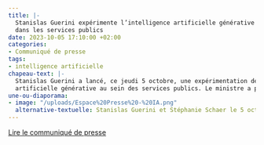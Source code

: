 ```yaml
---
title: |-
  Stanislas Guerini expérimente l’intelligence artificielle générative
  dans les services publics
date: 2023-10-05 17:10:00 +02:00
categories:
- Communiqué de presse
tags:
- intelligence artificielle
chapeau-text: |-
  Stanislas Guerini a lancé, ce jeudi 5 octobre, une expérimentation de l’intelligence
  artificielle générative au sein des services publics. Le ministre a présenté sa stratégie pour anticiper et accompagner le déploiement de l’intelligence artificielle dans la fonction publique, dans la continuité de la stratégie nationale pour l’intelligence artificielle et du comité de l’intelligence artificielle générative installé par la Première ministre. Ce comité aura notamment vocation à éclairer notre politique sur l’usage de l’intelligence artificielle dans les services publics.
une-ou-diaporama:
- image: "/uploads/Espace%20Presse%20-%20IA.png"
  alternative-textuelle: Stanislas Guerini et Stéphanie Schaer le 5 octobre 2023
---
```


<div class="lien-important"><p><a href="https://www.numerique.gouv.fr/espace-presse/stanislas-guerini-experimente-lintelligence-artificielle-generative-dans-les-services-publics/">Lire le communiqué de presse</a></p></div>